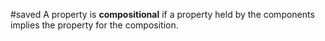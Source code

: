 #saved
A property is **compositional** if a property held by the components implies the property for the composition.